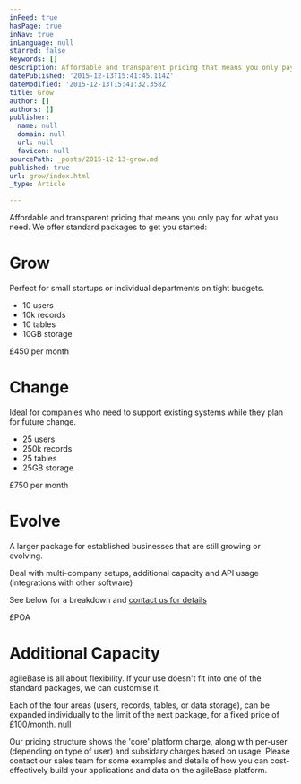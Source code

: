 ```yaml
---
inFeed: true
hasPage: true
inNav: true
inLanguage: null
starred: false
keywords: []
description: Affordable and transparent pricing that means you only pay for what you need.
datePublished: '2015-12-13T15:41:45.114Z'
dateModified: '2015-12-13T15:41:32.358Z'
title: Grow
author: []
authors: []
publisher:
  name: null
  domain: null
  url: null
  favicon: null
sourcePath: _posts/2015-12-13-grow.md
published: true
url: grow/index.html
_type: Article

---
```

Affordable and transparent pricing that means you only pay for what you need. We offer standard packages to get you started:

# Grow

Perfect for small startups or individual departments on tight budgets.

* 10 users
* 10k records
* 10 tables
* 10GB storage

£450 per month

# Change

Ideal for companies who need to support existing systems while they plan for future change.

* 25 users
* 250k records
* 25 tables
* 25GB storage

£750 per month

# Evolve

A larger package for established businesses that are still growing or evolving.

Deal with multi-company setups, additional capacity and API usage (integrations with other software)

See below for a breakdown and [contact us for details][0]

£POA

# Additional Capacity

agileBase is all about flexibility. If your use doesn't fit into one of the standard packages, we can customise it.

Each of the four areas (users, records, tables, or data storage), can be expanded individually to the limit of the next package, for a fixed price of £100/month.
null

Our pricing structure shows the 'core' platform charge, along with per-user (depending on type of user) and subsidary charges based on usage. Please contact our sales team for some examples and details of how you can cost-effectively build your applications and data on the agileBase platform. 

[][0]

[0]: http://www.agilebase.co.uk/contact.html